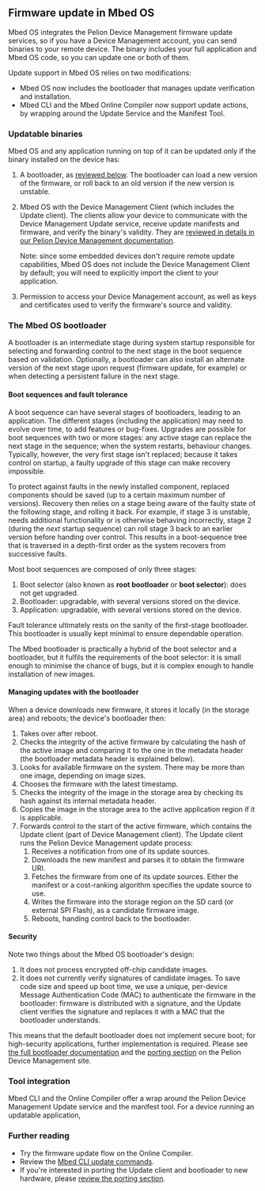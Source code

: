 ## Firmware update in Mbed OS

Mbed OS integrates the Pelion Device Management firmware update services, so if you have a Device Management account, you can send binaries to your remote device. The binary includes your full application and Mbed OS code, so you can update one or both of them.

Update support in Mbed OS relies on two modifications:

* Mbed OS now includes the bootloader that manages update verification and installation.
* Mbed CLI and the Mbed Online Compiler now support update actions, by wrapping around the Update Service and the Manifest Tool.<!--All of these will need links. Later.-->

### Updatable binaries

Mbed OS and any application running on top of it can be updated only if the binary installed on the device has:

1. A bootloader, as [reviewed below](#the-mbed-os-bootloader). The bootloader can load a new version of the firmware, or roll back to an old version if the new version is unstable.
1. Mbed OS with the Device Management Client (which includes the Update client). The clients allow your device to communicate with the Device Management Update service, receive update manifests and firmware, and verify the binary's validity. They are [reviewed in details in our Pelion Device Management documentation](https://cloud.mbed.com/docs/current/updating-firmware/index.html).

    Note: since some embedded devices don't require remote update capabilities, Mbed OS does not include the Device Management Client by default; you will need to explicitly import the client to your application.

1. Permission to access your Device Management account, as well as keys and certificates used to verify the firmware's source and validity.

### The Mbed OS bootloader

A bootloader is an intermediate stage during system startup responsible for selecting and forwarding control to the next stage in the boot sequence based on validation. Optionally, a bootloader can also install an alternate version of the next stage upon request (firmware update, for example) or when detecting a persistent failure in the next stage.

#### Boot sequences and fault tolerance

A boot sequence can have several stages of bootloaders, leading to an application. The different stages (including the application) may need to evolve over time, to add features or bug-fixes. Upgrades are possible for boot sequences with two or more stages: any active stage can replace the next stage in the sequence; when the system restarts, behaviour changes. Typically, however, the very first stage isn't replaced; because it takes control on startup, a faulty upgrade of this stage can make recovery impossible.

To protect against faults in the newly installed component, replaced components should be <!--why "should be"? do we or don't we save them?-->saved (up to a certain maximum number of versions). Recovery then relies on a stage being aware of the faulty state of the following stage, and rolling it back. For example, if stage 3 is unstable, needs additional functionality or is otherwise behaving incorrectly, stage 2 (during the *next* startup sequence) can roll stage 3 back to an earlier version before handing over control. This results in a boot-sequence tree that is traversed in a depth-first order as the system recovers from successive faults.

Most boot sequences are composed of only three stages:<!--And for Mbed OS?-->

1. Boot selector (also known as **root bootloader** or **boot selector**): does not get upgraded.
1. Bootloader: upgradable, with several versions stored on the device.
1. Application: upgradable, with several versions stored on the device.

Fault tolerance ultimately rests on the sanity of the first-stage bootloader. This bootloader is usually kept minimal to ensure dependable operation.<!--So what does Mbed OS do? Also, "minimal" is vague. What does it actually mean - that its functionality is limited to starting the sequence?-->

The Mbed bootloader is practically<!--as in "we did it because it's practical" or "you know, this basically is that"?--> a hybrid of the boot selector and a bootloader, but it fulfils the requirements of the boot selector: it is small enough to minimise the chance of bugs, but it is complex enough to handle installation of new images.<!---"Handle the installation" or just "install"? Is it an overseer, or does it do the work?--> <!--Therefore, the Mbed Bootloader is intended to be a reference implementation for constructing a bootloader.--><!--Not relevant for the Mbed OS one, right???-->

#### Managing updates with the bootloader

When a device downloads new firmware, it stores it locally (in the storage area) and reboots; the device's bootloader then:

1. Takes over after reboot.
1. Checks the integrity of the active firmware by calculating the hash of the active image and comparing it to the one in the metadata header (the bootloader metadata header is explained below).
1. Looks for available firmware on the system. There may be more than one image, depending on image sizes.
1. Chooses the firmware with the latest timestamp.
1. Checks the integrity of the image in the storage area by checking its hash against its internal metadata header.
1. Copies the image in the storage area to the active application region if it is applicable.
1. Forwards control to the start of the active firmware, which contains the Update client (part of Device Management client). The Update client runs the Pelion Device Management update process:
    1. Receives a notification from one of its update sources.
    1. Downloads the new manifest and parses it to obtain the firmware URI.
    1. Fetches the firmware from one of its update sources. Either the manifest or a cost-ranking algorithm specifies the update source to use.
    1. Writes the firmware into the storage region on the SD card (or external SPI Flash), as a candidate firmware image.
    1. Reboots, handing control back to the bootloader.

#### Security

Note two things about the Mbed OS bootloader's design:

1. It does not process encrypted off-chip candidate images.
1. It does not currently verify signatures of candidate images. To save code size and speed up boot time, we use a unique, per-device Message Authentication Code (MAC) to authenticate the firmware in the bootloader: firmware is distributed with a signature, and the Update client verifies the signature and replaces it with a MAC that the bootloader understands.

This means that the default bootloader does not implement secure boot; for high-security applications, further implementation is required. Please see [the full bootloader documentation](https://cloud.mbed.com/docs/current/updating-firmware/bootloaders.html) and the [porting section](https://cloud.mbed.com/docs/current/porting/porting-the-device-management-update-client.html) on the Pelion Device Management site.

<!--I don't think Product is going to like me calling this out.-->

<!--What are 'managed or unmanaged bootloader'? Does that mean our bootloader v one that you ported yourself?-->



### Tool integration

Mbed CLI and the Online Compiler offer a wrap around the Pelion Device Management Update service and the manifest tool. For a device running an updatable application,




<!--Don't need the manifest tool, don't need to access the portal if I'm only updating one device-->
<!--ship a bin file to a server, pull down a developer certificate (not update????) and call the manifest tool-->
<!--CLI and IDE do not support Client Lite workflow-->


### Further reading

* Try the firmware update flow on the Online Compiler.<!--No link yet; it's not live-->
* Review the [Mbed CLI update commands](https://os.mbed.com/docs/v5.10/tools/cli-update.html).
* If you're interested in porting the Update client and bootloader to new hardware, please [review the porting section](/docs/v5.10/porting/bootloader.html).
